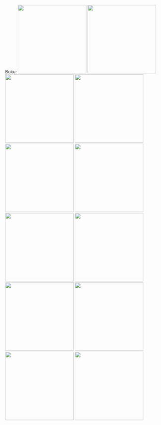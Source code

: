 Buku:
<img src="https://github.com/user-attachments/assets/30adb32b-2b8a-41f3-a8be-4d9e4d667095" width="221" />
<img src="https://github.com/user-attachments/assets/af9c378f-94b1-4ef2-b929-eac03a486190" width="221" />
<img src="https://github.com/user-attachments/assets/49a2f14b-4039-4a5a-8f12-50b936e712f6" width="221" />
<img src="https://github.com/user-attachments/assets/dc2eeaad-d1d0-4c56-b1db-a7febb61b8b7" width="221" />
<img src="" width="221" />
<img src="" width="221" />
<img src="" width="221" />
<img src="" width="221" />
<img src="" width="221" />
<img src="" width="221" />
<img src="" width="221" />
<img src="" width="221" />

